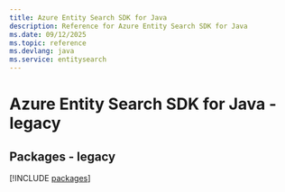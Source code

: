 ```yaml
---
title: Azure Entity Search SDK for Java
description: Reference for Azure Entity Search SDK for Java
ms.date: 09/12/2025
ms.topic: reference
ms.devlang: java
ms.service: entitysearch
---
```

# Azure Entity Search SDK for Java - legacy
## Packages - legacy
[!INCLUDE [packages](entity-search-index.md)]